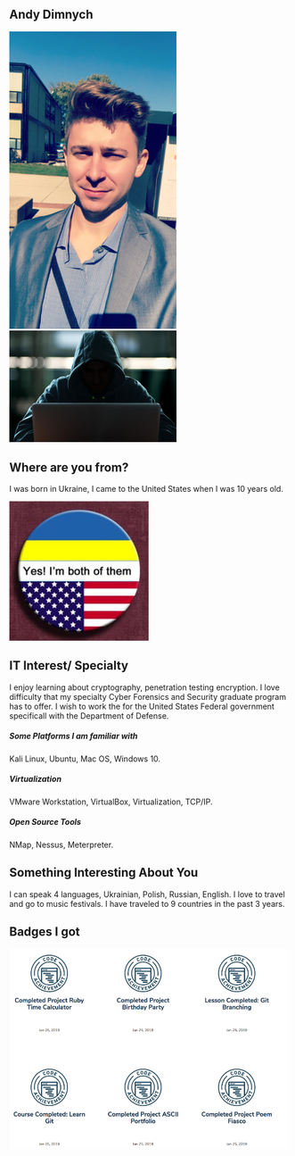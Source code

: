## Andy Dimnych

<img src="images/Andy.jpg" width="300">

<img src="images/black_hat.jpg"  width="300">
      
## Where are you from?
I was born in Ukraine, I came to the United States when I was 10 years old.

<img src="images/Ukrainian_American.jpg" width="250">

## IT Interest/ Specialty
I enjoy learning about cryptography, penetration testing encryption. I love difficulty that my specialty Cyber Forensics and Security graduate program has to offer. I wish to work the for the United States Federal government specificall with the Department of Defense. 
##### Some Platforms I am familiar with 

Kali Linux,
Ubuntu,
Mac OS,
Windows 10.
 
##### Virtualization
VMware Workstation,
VirtualBox,
Virtualization,
TCP/IP.

##### Open Source Tools
NMap,
Nessus,
Meterpreter.


## Something Interesting About You

I can speak 4 languages, Ukrainian, Polish, Russian, English. I love to travel and go to music festivals. 
I have traveled to 9 countries in the past 3 years. 

## Badges I got 

<img src="images/Badges.jpg" width="500">

